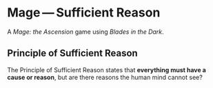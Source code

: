 # Mage​ — Sufficient Reason

A *Mage: the Ascension* game using *Blades in the Dark*.

## Principle of Sufficient Reason

The Principle of Sufficient Reason states that **everything must have a cause or reason**, but are there reasons the human mind cannot see? 
